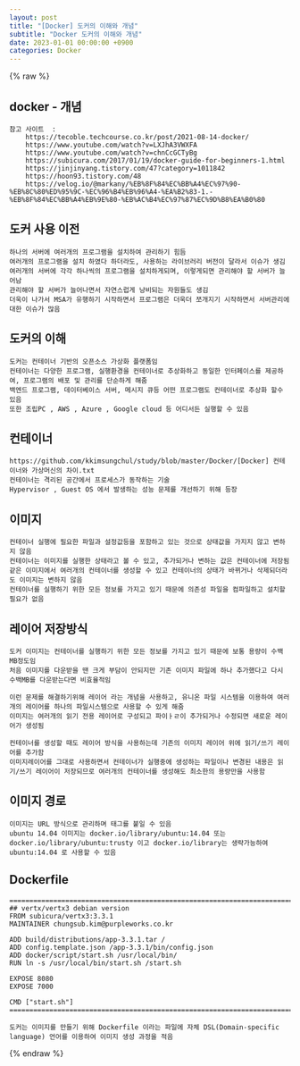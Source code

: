 ```yaml
---  
layout: post  
title: "[Docker] 도커의 이해와 개념"  
subtitle: "Docker 도커의 이해와 개념"  
date: 2023-01-01 00:00:00 +0900  
categories: Docker  
---  
```

{% raw %}  
## docker - 개념  
	참고 사이트  :  
		https://tecoble.techcourse.co.kr/post/2021-08-14-docker/  
		https://www.youtube.com/watch?v=LXJhA3VWXFA  
		https://www.youtube.com/watch?v=chnCcGCTyBg  
		https://subicura.com/2017/01/19/docker-guide-for-beginners-1.html  
		https://jinjinyang.tistory.com/47?category=1011842  
		https://hoon93.tistory.com/48  
		https://velog.io/@markany/%EB%8F%84%EC%BB%A4%EC%97%90-%EB%8C%80%ED%95%9C-%EC%96%B4%EB%96%A4-%EA%B2%83-1.-%EB%8F%84%EC%BB%A4%EB%9E%80-%EB%AC%B4%EC%97%87%EC%9D%B8%EA%B0%80  
  
## 도커 사용 이전  
	하나의 서버에 여러개의 프로그램을 설치하여 관리하기 힘듬  
	여러개의 프로그램을 설치 하였다 하더라도, 사용하는 라이브러리 버전이 달라서 이슈가 생김  
	여러개의 서버에 각각 하나씩의 프로그램을 설치하게되며, 이렇게되면 관리해야 할 서버가 늘어남  
	관리해야 할 서버가 늘어나면서 자연스럽게 낭비되는 자원들도 생김  
	더욱이 나가서 MSA가 유행하기 시작하면서 프로그램은 더욱더 쪼개지기 시작하면서 서버관리에 대한 이슈가 많음  
  
## 도커의 이해  
	도커는 컨테이너 기반의 오픈소스 가상화 플랫폼임  
	컨테이너는 다양한 프로그램, 실행환경을 컨테이너로 추상화하고 동일한 인터페이스를 제공하여, 프로그램의 배포 및 관리를 단순하게 해줌  
	백엔드 프로그램, 데이터베이스 서버, 메시지 큐등 어떤 프로그램도 컨테이너로 추상화 할수 있음  
	또한 조립PC , AWS , Azure , Google cloud 등 어디서든 실행할 수 있음  
  
## 컨테이너  
	https://github.com/kkimsungchul/study/blob/master/Docker/[Docker] 컨테이너와 가상머신의 차이.txt  
	컨테이너는 격리된 공간에서 프로세스가 동작하는 기술  
	Hypervisor , Guest OS 에서 발생하는 성능 문제를 개선하기 위해 등장  
  
## 이미지  
	컨테이너 실행에 필요한 파일과 설정값등을 포함하고 있는 것으로 상태값을 가지지 않고 변하지 않음  
	컨테이너는 이미지를 실행한 상태라고 볼 수 있고, 추가되거나 변하는 값은 컨테이너에 저장됨  
	같은 이미지에서 여러개의 컨테이너를 생성할 수 있고 컨테이너의 상태가 바뀌거나 삭제되더라도 이미지는 변하지 않음  
	컨테이너를 실행하기 위한 모든 정보를 가지고 있기 때문에 의존성 파일을 컴파일하고 설치할 필요가 없음  
  
## 레이어 저장방식  
	도커 이미지는 컨테이너를 실행하기 위한 모든 정보를 가지고 있기 때문에 보통 용량이 수백MB정도임  
	처음 이미지를 다운받을 땐 크게 부담이 안되지만 기존 이미지 파일에 하나 추가했다고 다시 수백MB를 다운받는다면 비효율적임  
  
	이런 문제를 해결하기위해 레이어 라는 개념을 사용하고, 유니온 파일 시스템을 이용하여 여러개의 레이어를 하나의 파일시스템으로 사용할 수 있게 해줌  
	이미지는 여러개의 읽기 전용 레이어로 구성되고 파이ㅏㄹ이 추가되거나 수정되면 새로운 레이어가 생성됨  
  
	컨테이너를 생성할 때도 레이어 방식을 사용하는데 기존의 이미지 레이어 위에 읽기/쓰기 레이어를 추가함  
	이미지레이어를 그대로 사용하면서 컨테이너가 실행중에 생성하는 파일이나 변경된 내용은 읽기/쓰기 레이어이 저장되므로 여러개의 컨테이너를 생성해도 최소한의 용량만을 사용함  
  
## 이미지 경로  
	이미지는 URL 방식으로 관리하며 태그를 붙일 수 있음  
	ubuntu 14.04 이미지는 docker.io/library/ubuntu:14.04 또는 docker.io/library/ubuntu:trusty 이고 docker.io/library는 생략가능하여 ubuntu:14.04 로 사용할 수 있음  
  
## Dockerfile  
	=================================================================================================================  
	## vertx/vertx3 debian version  
	FROM subicura/vertx3:3.3.1  
	MAINTAINER chungsub.kim@purpleworks.co.kr  
  
	ADD build/distributions/app-3.3.1.tar /  
	ADD config.template.json /app-3.3.1/bin/config.json  
	ADD docker/script/start.sh /usr/local/bin/  
	RUN ln -s /usr/local/bin/start.sh /start.sh  
  
	EXPOSE 8080  
	EXPOSE 7000  
  
	CMD ["start.sh"]  
	=================================================================================================================  
  
	도커는 이미지를 만들기 위해 Dockerfile 이라는 파일에 자체 DSL(Domain-specific language) 언어를 이용하여 이미지 생성 과정을 적음  
  
{% endraw %}